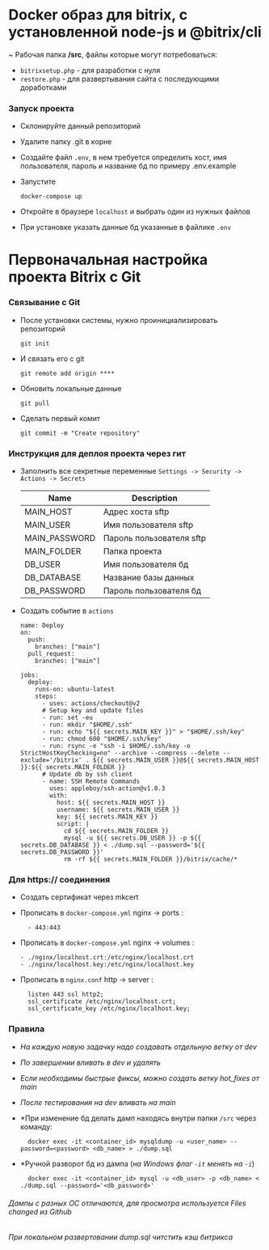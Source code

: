 # Docker образ для bitrix, с установленной node-js и @bitrix/cli <br>
~ Рабочая папка **/src**, файлы которые могут потребоваться:
  - `bitrixsetup.php` - для разработки с нуля
  - `restore.php` - для развертывания сайта с последующими доработками

### Запуск проекта
  - Склонируйте данный репозиторий
  - Удалите папку .git в корне
  - Создайте файл `.env`, в нем  требуется определить хост, имя пользователя, пароль и название бд по примеру .env.example
  - Запустите
    
        docker-compose up
  - Откройте в браузере `localhost` и выбрать один из нужных файлов
  - При установке указать данные бд указанные в файлике `.env`

# Первоначальная настройка проекта Bitrix с Git
### Связывание с Git
  - После установки системы, нужно проинициализировать репозиторий

        git init
    
  - И связать его с git

        git remote add origin ****

  - Обновить локальные данные

        git pull
    
  - Сделать первый комит

        git commit -m "Create repository"



### Инструкция для деплоя проекта через гит
  
  - Заполнить все секретные переменные `Settings -> Security -> Actions -> Secrets`

      | Name          | Description                 |
      | -----------   | -----------                 |
      | MAIN_HOST     | Адрес хоста sftp            |
      | MAIN_USER     | Имя пользователя sftp       |
      | MAIN_PASSWORD | Пароль пользователя sftp    |
      | MAIN_FOLDER   | Папка проекта               |
      | DB_USER       | Имя пользователя бд         |
      | DB_DATABASE   | Название базы данных        |
      | DB_PASSWORD   | Пароль пользователя бд      |

  - Создать событие в `actions`

        name: Deploy
        on:
          push:
            branches: ["main"]
          pull_request:
            branches: ["main"]
        
        jobs:
          deploy:
            runs-on: ubuntu-latest
            steps:
              - uses: actions/checkout@v2
              # Setup key and update files
              - run: set -eu
              - run: mkdir "$HOME/.ssh"
              - run: echo "${{ secrets.MAIN_KEY }}" > "$HOME/.ssh/key"
              - run: chmod 600 "$HOME/.ssh/key"
              - run: rsync -e "ssh -i $HOME/.ssh/key -o StrictHostKeyChecking=no" --archive --compress --delete --exclude='/bitrix' . ${{ secrets.MAIN_USER }}@${{ secrets.MAIN_HOST }}:${{ secrets.MAIN_FOLDER }}
              # Update db by ssh client
              - name: SSH Remote Commands
                uses: appleboy/ssh-action@v1.0.3
                with:
                  host: ${{ secrets.MAIN_HOST }}
                  username: ${{ secrets.MAIN_USER }}
                  key: ${{ secrets.MAIN_KEY }}
                  script: |
                    cd ${{ secrets.MAIN_FOLDER }}
                    mysql -u ${{ secrets.DB_USER }} -p ${{ secrets.DB_DATABASE }} < ./dump.sql --password='${{ secrets.DB_PASSWORD }}'
                    rm -rf ${{ secrets.MAIN_FOLDER }}/bitrix/cache/*

### Для https:// соединения
- Создать сертификат через mkcert
- Прописать в `docker-compose.yml` nginx -> ports :
  
        - 443:443
  
- Прописать в `docker-compose.yml` nginx -> volumes :
  
      - ./nginx/localhost.crt:/etc/nginx/localhost.crt
      - ./nginx/localhost.key:/etc/nginx/localhost.key

- Прописать в `nginx.conf` http -> server :

        listen 443 ssl http2;
        ssl_certificate /etc/nginx/localhost.crt;
        ssl_certificate_key /etc/nginx/localhost.key;

### Правила
- *На каждую новую задачку надо создавать отдельную ветку от dev*
- *По завершении вливать в dev и удалять*
- *Если необходимы быстрые фиксы, можно создать ветку hot_fixes от main*
- *После тестирования на dev вливать на main*
- *При изменение бд делать дамп находясь внутри папки `/src` через команду:

        docker exec -it <container_id> mysqldump -u <user_name> --password=<password> <db_name> > ./dump.sql

- *Ручной разворот бд из дампа (*на Windows флаг `-it` менять на `-i`*)

        docker exec -it <container_id> mysql -u <db_user> -p <db_name> < ./dump.sql --password='<db_password>'

###### Дампы с разных ОС отличаются, для просмотра используется Files changed из Github

###### При локальном развертовании dump.sql читстить кэш битрикса
